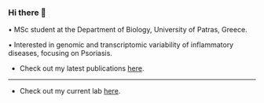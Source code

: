 ### Hi there 👋

• MSc student at the Department of Biology, University of Patras, Greece.

• Interested in genomic and transcriptomic variability of inflammatory diseases, focusing on Psoriasis.

- Check out my latest publications [here](https://scholar.google.com/citations?user=VeUc-oUAAAAJ&hl=el).
------

- Check out my current lab [here](https://geneticslabupatraseng.wordpress.com/).
<!--
**antonatosc/antonatosc** is a ✨ _special_ ✨ repository because its `README.md` (this file) appears on your GitHub profile.

Here are some ideas to get you started:

- 🔭 I’m currently working on ...
- 🌱 I’m currently learning ...
- 👯 I’m looking to collaborate on ...
- 🤔 I’m looking for help with ...
- 💬 Ask me about ...
- 📫 How to reach me: ...
- 😄 Pronouns: ...
- ⚡ Fun fact: ...
-->
